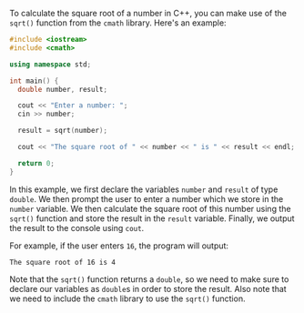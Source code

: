 To calculate the square root of a number in C++, you can make use of the `sqrt()` function from the `cmath` library. Here's an example:

```c++
#include <iostream>
#include <cmath>

using namespace std;

int main() {
  double number, result;

  cout << "Enter a number: ";
  cin >> number;

  result = sqrt(number);

  cout << "The square root of " << number << " is " << result << endl;

  return 0;
}
```

In this example, we first declare the variables `number` and `result` of type `double`. We then prompt the user to enter a number which we store in the `number` variable. We then calculate the square root of this number using the `sqrt()` function and store the result in the `result` variable. Finally, we output the result to the console using `cout`.

For example, if the user enters `16`, the program will output:

```
The square root of 16 is 4
```

Note that the `sqrt()` function returns a `double`, so we need to make sure to declare our variables as `double`s in order to store the result. Also note that we need to include the `cmath` library to use the `sqrt()` function.